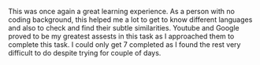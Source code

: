This was once again a great learning experience. As a person with no coding background, this helped me a lot to get to know different languages and also to check and find their subtle similarities. Youtube and Google proved to be my greatest assests in this task as I approached them to complete this task. I could only get 7 completed as I found the rest very difficult to do despite trying for couple of days.
